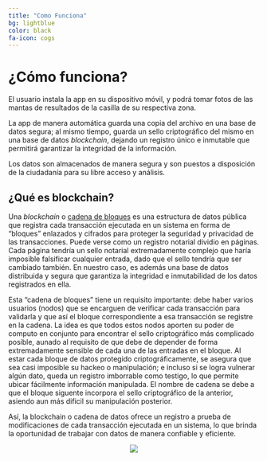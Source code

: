 ```yaml
---
title: "Como Funciona"
bg: lightblue
color: black
fa-icon: cogs
---
```


# ¿Cómo funciona?

El usuario instala la app en su dispositivo móvil, y podrá tomar fotos de las mantas de resultados de la casilla de su respectiva zona.

La app de manera automática guarda una copia del archivo en una base de datos segura; al mismo tiempo, guarda un  sello criptográfico del mismo en una base de datos *blockchain*, dejando un registro único e inmutable que permitirá garantizar la integridad de la información.

Los datos son almacenados de manera segura y son puestos a disposición de la ciudadanía para su libre acceso y análisis.

## ¿Qué es blockchain?

Una *blockchain* o [cadena de bloques](https://es.wikipedia.org/wiki/Cadena_de_bloques) es una estructura de datos pública que registra cada transacción ejecutada en un sistema en forma de “bloques” enlazados y cifrados para proteger la seguridad y privacidad de las transacciones. Puede verse como un registro notarial dividio en páginas. Cada página tendría un sello notarial extremadamente complejo que haría imposible falsificar cualquier entrada, dado que el sello tendría que ser cambiado también. En nuestro caso, es además una base de datos distribuida y segura que garantiza la integridad e inmutabilidad de los datos registrados en ella.

Esta “cadena de bloques” tiene un requisito importante: debe haber varios usuarios (nodos) que se encarguen de verificar cada transacción para validarla y que así el bloque correspondiente a esa transacción se registre en la cadena. La idea es que todos estos nodos aporten su poder de computo en conjunto para encontrar el sello criptográfico más complicado posible, aunado al requisito de que debe de depender de forma extremadamente sensible de cada una de las entradas en el bloque.  Al estar cada bloque de datos protegido criptográficamente, se asegura que sea casi imposible su hackeo o manipulación; e incluso si se logra vulnerar algún dato, queda un registro imborrable como testigo, lo que permite ubicar fácilmente información manipulada. El nombre de cadena se debe a que el bloque siguente incorpora el sello criptográfico de la anterior, asiendo aun más dificil su manipulación posterior. 

Así, la blockchain o cadena de datos ofrece un registro a prueba de modificaciones de cada transacción ejecutada en un sistema, lo que brinda la oportunidad de trabajar con datos de manera confiable y eficiente.

<div style="text-align:center">
  <img src="http://www.oleaconsulting.com.mx/tvc/blockchain-tvc.png" />
</div>


